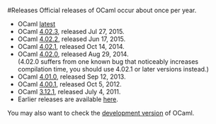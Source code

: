 <!-- ((! set title Releases !)) ((! set releases !)) -->

#Releases
Official releases of OCaml occur about once per year.

* OCaml [latest](latest/)
* OCaml [4.02.3](4.02.html), released Jul 27, 2015.
* OCaml [4.02.2](4.02.html), released Jun 17, 2015.
* OCaml [4.02.1](4.02.html), released Oct 14, 2014.
* OCaml [4.02.0](4.02.html), released Aug 29, 2014.  
      (4.02.0 suffers from one known bug that noticeably increases compilation time, you should use 4.02.1 or later versions instead.)
* OCaml [4.01.0](4.01.0.html), released Sep 12, 2013.
* OCaml [4.00.1](4.00.1.html), released Oct 5, 2012.
* OCaml [3.12.1](3.12.1.html), released July 4, 2011.
* Earlier releases are available
  [here](http://caml.inria.fr/pub/distrib/).

You may also want to check the [development version](svn.html) of
OCaml.
